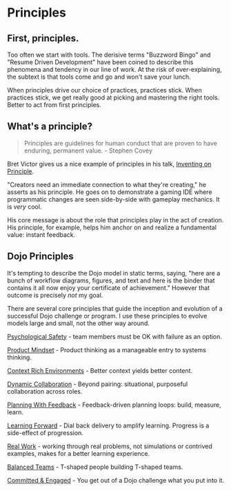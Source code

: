 # Principles
## First, principles.

Too often we start with tools. The derisive terms "Buzzword Bingo" and "Resume Driven Development" have been coined to describe this phenomena and tendency in our line of work. At the risk of over-explaining, the subtext is that tools come and go and won't save your lunch.

When principles drive our choice of practices, practices stick. When practices stick, we get really good at picking and mastering the right tools. Better to act from first principles. 

## What's a principle?

> Principles are guidelines for human conduct that are proven to have enduring, permanent value. - Stephen Covey

Bret Victor gives us a nice example of principles in his talk, [Inventing on Principle](https://www.notion.so/d959a994-4c12-46a9-8cb6-ab6affef11cf). 

"Creators need an immediate connection to what they're creating," he asserts as his principle. He goes on to demonstrate a gaming IDE where programmatic changes are seen side-by-side with gameplay mechanics. It is *very* cool.

His core message is about the role that principles play in the act of creation. His principle, for example, helps him anchor on and realize a fundamental value: instant feedback.

## Dojo Principles

It's tempting to describe the Dojo model in static terms, saying, "here are a bunch of workflow diagrams, figures, and text and here is the binder that contains it all now enjoy your certificate of achievement." However that outcome is precisely *not* my goal. 

There are several core principles that guide the inception and evolution of a successful Dojo challenge or program. I use these principles to evolve models large and small, not the other way around. 

[Psychological Safety](https://www.notion.so/8e52d373-6b32-4dcb-a672-323e605274d4) - team members must be OK with failure as an option.

[Product Mindset](https://www.notion.so/1967ad47-5680-4bc2-a5bb-ab053fec58d5) - Product thinking as a manageable entry to systems thinking.

[Context Rich Environments](https://www.notion.so/651d3e41-626f-4951-9687-e59954ffa963) - Better context yields better content.

[Dynamic Collaboration](https://www.notion.so/2e3d3360-ad52-455f-8d5d-8073fa082c3d) - Beyond pairing: situational, purposeful collaboration across roles.

[Planning With Feedback](https://www.notion.so/08a8b9af-8718-4398-98bf-669114c0a188) - Feedback-driven planning loops: build, measure, learn.

[Learning Forward](https://www.notion.so/12d1645c-7c10-4db4-b5c5-0ed329540c64) - Dial back delivery to amplify learning. Progress is a side-effect of progression.

[Real Work](https://www.notion.so/50f0c50b-a0c1-4cce-beb3-bea3041fe4db) - working through real problems, not simulations or contrived examples, makes for a better learning experience.

[Balanced Teams](https://www.notion.so/8d0e3eb3-3407-4e5b-a4ea-7fad3dddf00e) - T-shaped people building T-shaped teams.

[Committed & Engaged](https://www.notion.so/4037aa8d-6aea-4eba-bae4-09e319ad583a) - You get out of a Dojo challenge what you put into it.